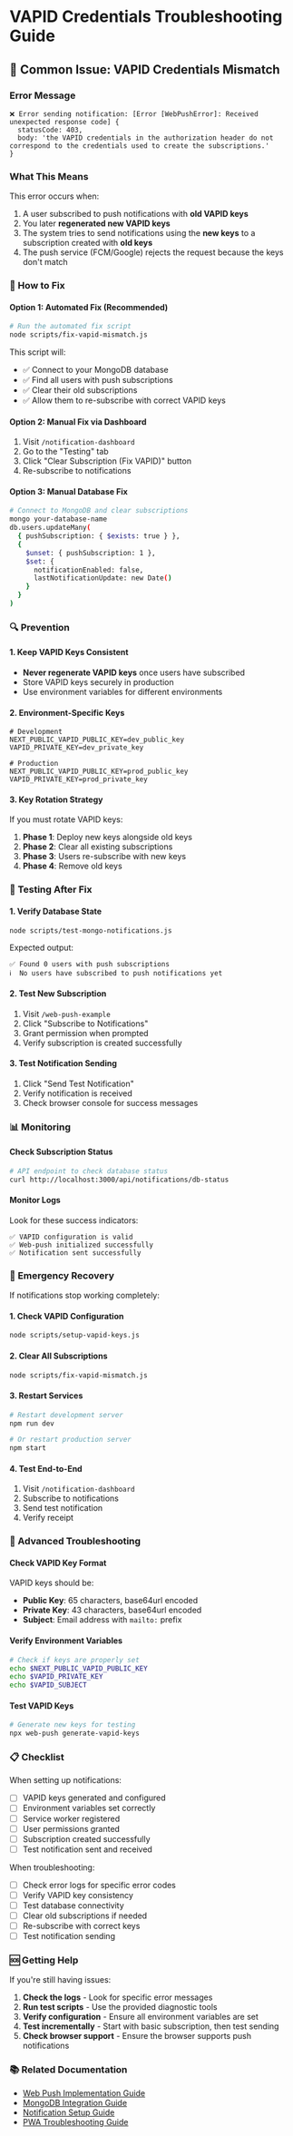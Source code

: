 # VAPID Credentials Troubleshooting Guide

## 🚨 Common Issue: VAPID Credentials Mismatch

### Error Message
```
❌ Error sending notification: [Error [WebPushError]: Received unexpected response code] {
  statusCode: 403,
  body: 'the VAPID credentials in the authorization header do not correspond to the credentials used to create the subscriptions.'
}
```

### What This Means
This error occurs when:
1. A user subscribed to push notifications with **old VAPID keys**
2. You later **regenerated new VAPID keys** 
3. The system tries to send notifications using the **new keys** to a subscription created with **old keys**
4. The push service (FCM/Google) rejects the request because the keys don't match

### 🔧 How to Fix

#### Option 1: Automated Fix (Recommended)
```bash
# Run the automated fix script
node scripts/fix-vapid-mismatch.js
```

This script will:
- ✅ Connect to your MongoDB database
- ✅ Find all users with push subscriptions
- ✅ Clear their old subscriptions
- ✅ Allow them to re-subscribe with correct VAPID keys

#### Option 2: Manual Fix via Dashboard
1. Visit `/notification-dashboard`
2. Go to the "Testing" tab
3. Click "Clear Subscription (Fix VAPID)" button
4. Re-subscribe to notifications

#### Option 3: Manual Database Fix
```bash
# Connect to MongoDB and clear subscriptions
mongo your-database-name
db.users.updateMany(
  { pushSubscription: { $exists: true } },
  { 
    $unset: { pushSubscription: 1 },
    $set: { 
      notificationEnabled: false,
      lastNotificationUpdate: new Date()
    }
  }
)
```

### 🔍 Prevention

#### 1. Keep VAPID Keys Consistent
- **Never regenerate VAPID keys** once users have subscribed
- Store VAPID keys securely in production
- Use environment variables for different environments

#### 2. Environment-Specific Keys
```env
# Development
NEXT_PUBLIC_VAPID_PUBLIC_KEY=dev_public_key
VAPID_PRIVATE_KEY=dev_private_key

# Production  
NEXT_PUBLIC_VAPID_PUBLIC_KEY=prod_public_key
VAPID_PRIVATE_KEY=prod_private_key
```

#### 3. Key Rotation Strategy
If you must rotate VAPID keys:
1. **Phase 1**: Deploy new keys alongside old keys
2. **Phase 2**: Clear all existing subscriptions
3. **Phase 3**: Users re-subscribe with new keys
4. **Phase 4**: Remove old keys

### 🧪 Testing After Fix

#### 1. Verify Database State
```bash
node scripts/test-mongo-notifications.js
```

Expected output:
```
✅ Found 0 users with push subscriptions
ℹ️  No users have subscribed to push notifications yet
```

#### 2. Test New Subscription
1. Visit `/web-push-example`
2. Click "Subscribe to Notifications"
3. Grant permission when prompted
4. Verify subscription is created successfully

#### 3. Test Notification Sending
1. Click "Send Test Notification"
2. Verify notification is received
3. Check browser console for success messages

### 📊 Monitoring

#### Check Subscription Status
```bash
# API endpoint to check database status
curl http://localhost:3000/api/notifications/db-status
```

#### Monitor Logs
Look for these success indicators:
```
✅ VAPID configuration is valid
✅ Web-push initialized successfully
✅ Notification sent successfully
```

### 🚨 Emergency Recovery

If notifications stop working completely:

#### 1. Check VAPID Configuration
```bash
node scripts/setup-vapid-keys.js
```

#### 2. Clear All Subscriptions
```bash
node scripts/fix-vapid-mismatch.js
```

#### 3. Restart Services
```bash
# Restart development server
npm run dev

# Or restart production server
npm start
```

#### 4. Test End-to-End
1. Visit `/notification-dashboard`
2. Subscribe to notifications
3. Send test notification
4. Verify receipt

### 🔧 Advanced Troubleshooting

#### Check VAPID Key Format
VAPID keys should be:
- **Public Key**: 65 characters, base64url encoded
- **Private Key**: 43 characters, base64url encoded
- **Subject**: Email address with `mailto:` prefix

#### Verify Environment Variables
```bash
# Check if keys are properly set
echo $NEXT_PUBLIC_VAPID_PUBLIC_KEY
echo $VAPID_PRIVATE_KEY
echo $VAPID_SUBJECT
```

#### Test VAPID Keys
```bash
# Generate new keys for testing
npx web-push generate-vapid-keys
```

### 📋 Checklist

When setting up notifications:
- [ ] VAPID keys generated and configured
- [ ] Environment variables set correctly
- [ ] Service worker registered
- [ ] User permissions granted
- [ ] Subscription created successfully
- [ ] Test notification sent and received

When troubleshooting:
- [ ] Check error logs for specific error codes
- [ ] Verify VAPID key consistency
- [ ] Test database connectivity
- [ ] Clear old subscriptions if needed
- [ ] Re-subscribe with correct keys
- [ ] Test notification sending

### 🆘 Getting Help

If you're still having issues:

1. **Check the logs** - Look for specific error messages
2. **Run test scripts** - Use the provided diagnostic tools
3. **Verify configuration** - Ensure all environment variables are set
4. **Test incrementally** - Start with basic subscription, then test sending
5. **Check browser support** - Ensure the browser supports push notifications

### 📚 Related Documentation

- [Web Push Implementation Guide](./web-push-implementation.md)
- [MongoDB Integration Guide](./mongodb-notification-integration.md)
- [Notification Setup Guide](./notifications-setup.md)
- [PWA Troubleshooting Guide](./pwa-install-testing.md)
